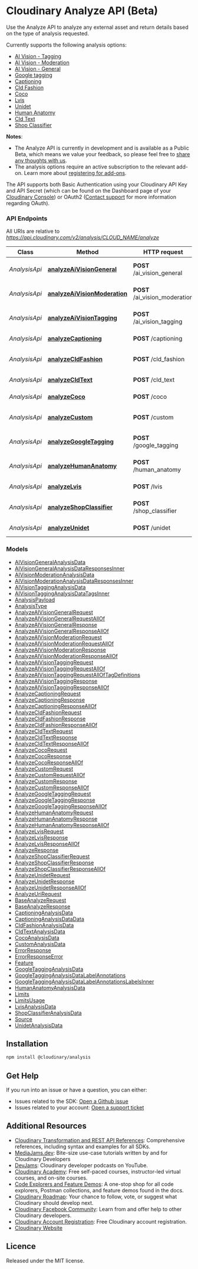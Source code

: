 # Cloudinary Analyze API (Beta)

Use the Analyze API to analyze any external asset and return details based on the type of analysis requested.

Currently supports the following analysis options:
  * [AI Vision - Tagging](https://cloudinary.com/documentation/cloudinary_ai_vision_addon#tagging_mode)
  * [AI Vision - Moderation](https://cloudinary.com/documentation/cloudinary_ai_vision_addon#moderation_mode)
  * [AI Vision - General](https://cloudinary.com/documentation/cloudinary_ai_vision_addon#general_mode)
  * [Google tagging](https://cloudinary.com/documentation/google_auto_tagging_addon)
  * [Captioning](https://cloudinary.com/documentation/cloudinary_ai_content_analysis_addon#ai_based_image_captioning)
  * [Cld Fashion](https://cloudinary.com/documentation/cloudinary_ai_content_analysis_addon#supported_content_aware_detection_models)
  * [Coco](https://cloudinary.com/documentation/cloudinary_ai_content_analysis_addon#supported_content_aware_detection_models)
  * [Lvis](https://cloudinary.com/documentation/cloudinary_ai_content_analysis_addon#supported_content_aware_detection_models)
  * [Unidet](https://cloudinary.com/documentation/cloudinary_ai_content_analysis_addon#supported_content_aware_detection_models)
  * [Human Anatomy](https://cloudinary.com/documentation/cloudinary_ai_content_analysis_addon#supported_content_aware_detection_models)
  * [Cld Text](https://cloudinary.com/documentation/cloudinary_ai_content_analysis_addon#supported_content_aware_detection_models)
  * [Shop Classifier](https://cloudinary.com/documentation/cloudinary_ai_content_analysis_addon#supported_content_aware_detection_models)

  **Notes**: 
  * The Analyze API is currently in development and is available as a Public Beta, which means we value your feedback, so please feel free to [share any thoughts with us](https://support.cloudinary.com/hc/en-us/requests/new).
  * The analysis options require an active subscription to the relevant add-on. Learn more about [registering for add-ons](https://cloudinary.com/documentation/cloudinary_add_ons#registering_for_add_ons).

  The API supports both Basic Authentication using your Cloudinary API Key and API Secret (which can be found on the Dashboard page of your [Cloudinary Console](https://console.cloudinary.com/pm)) or OAuth2 ([Contact support](https://support.cloudinary.com/hc/en-us/requests/new) for more information regarding OAuth).


### API Endpoints

All URIs are relative to *https://api.cloudinary.com/v2/analysis/CLOUD_NAME/analyze*

| Class | Method | HTTP request | Description |
| ------------ | ------------- | ------------- | ------------- |
*AnalysisApi* | [**analyzeAiVisionGeneral**](docs/Api/AnalysisApi.md#analyzeAiVisionGeneral) | **POST** /ai_vision_general | Analyze - AI Vision General
*AnalysisApi* | [**analyzeAiVisionModeration**](docs/Api/AnalysisApi.md#analyzeAiVisionModeration) | **POST** /ai_vision_moderation | Analyze - AI Vision Moderation
*AnalysisApi* | [**analyzeAiVisionTagging**](docs/Api/AnalysisApi.md#analyzeAiVisionTagging) | **POST** /ai_vision_tagging | Analyze - AI Vision Tagging
*AnalysisApi* | [**analyzeCaptioning**](docs/Api/AnalysisApi.md#analyzeCaptioning) | **POST** /captioning | Analyze - Captioning
*AnalysisApi* | [**analyzeCldFashion**](docs/Api/AnalysisApi.md#analyzeCldFashion) | **POST** /cld_fashion | Analyze - Cld-Fashion
*AnalysisApi* | [**analyzeCldText**](docs/Api/AnalysisApi.md#analyzeCldText) | **POST** /cld_text | Analyze - Cld-Text
*AnalysisApi* | [**analyzeCoco**](docs/Api/AnalysisApi.md#analyzeCoco) | **POST** /coco | Analyze - Coco
*AnalysisApi* | [**analyzeCustom**](docs/Api/AnalysisApi.md#analyzeCustom) | **POST** /custom | Analyze - custom model
*AnalysisApi* | [**analyzeGoogleTagging**](docs/Api/AnalysisApi.md#analyzeGoogleTagging) | **POST** /google_tagging | Analyze - Google Tagging
*AnalysisApi* | [**analyzeHumanAnatomy**](docs/Api/AnalysisApi.md#analyzeHumanAnatomy) | **POST** /human_anatomy | Analyze - Human Anatomy
*AnalysisApi* | [**analyzeLvis**](docs/Api/AnalysisApi.md#analyzeLvis) | **POST** /lvis | Analyze - Lvis
*AnalysisApi* | [**analyzeShopClassifier**](docs/Api/AnalysisApi.md#analyzeShopClassifier) | **POST** /shop_classifier | Analyze - Shop Classifier
*AnalysisApi* | [**analyzeUnidet**](docs/Api/AnalysisApi.md#analyzeUnidet) | **POST** /unidet | Analyze - Unidet


### Models

 - [AIVisionGeneralAnalysisData](docs/Model/AIVisionGeneralAnalysisData.md)
 - [AIVisionGeneralAnalysisDataResponsesInner](docs/Model/AIVisionGeneralAnalysisDataResponsesInner.md)
 - [AIVisionModerationAnalysisData](docs/Model/AIVisionModerationAnalysisData.md)
 - [AIVisionModerationAnalysisDataResponsesInner](docs/Model/AIVisionModerationAnalysisDataResponsesInner.md)
 - [AIVisionTaggingAnalysisData](docs/Model/AIVisionTaggingAnalysisData.md)
 - [AIVisionTaggingAnalysisDataTagsInner](docs/Model/AIVisionTaggingAnalysisDataTagsInner.md)
 - [AnalysisPayload](docs/Model/AnalysisPayload.md)
 - [AnalysisType](docs/Model/AnalysisType.md)
 - [AnalyzeAIVisionGeneralRequest](docs/Model/AnalyzeAIVisionGeneralRequest.md)
 - [AnalyzeAIVisionGeneralRequestAllOf](docs/Model/AnalyzeAIVisionGeneralRequestAllOf.md)
 - [AnalyzeAIVisionGeneralResponse](docs/Model/AnalyzeAIVisionGeneralResponse.md)
 - [AnalyzeAIVisionGeneralResponseAllOf](docs/Model/AnalyzeAIVisionGeneralResponseAllOf.md)
 - [AnalyzeAIVisionModerationRequest](docs/Model/AnalyzeAIVisionModerationRequest.md)
 - [AnalyzeAIVisionModerationRequestAllOf](docs/Model/AnalyzeAIVisionModerationRequestAllOf.md)
 - [AnalyzeAIVisionModerationResponse](docs/Model/AnalyzeAIVisionModerationResponse.md)
 - [AnalyzeAIVisionModerationResponseAllOf](docs/Model/AnalyzeAIVisionModerationResponseAllOf.md)
 - [AnalyzeAIVisionTaggingRequest](docs/Model/AnalyzeAIVisionTaggingRequest.md)
 - [AnalyzeAIVisionTaggingRequestAllOf](docs/Model/AnalyzeAIVisionTaggingRequestAllOf.md)
 - [AnalyzeAIVisionTaggingRequestAllOfTagDefinitions](docs/Model/AnalyzeAIVisionTaggingRequestAllOfTagDefinitions.md)
 - [AnalyzeAIVisionTaggingResponse](docs/Model/AnalyzeAIVisionTaggingResponse.md)
 - [AnalyzeAIVisionTaggingResponseAllOf](docs/Model/AnalyzeAIVisionTaggingResponseAllOf.md)
 - [AnalyzeCaptioningRequest](docs/Model/AnalyzeCaptioningRequest.md)
 - [AnalyzeCaptioningResponse](docs/Model/AnalyzeCaptioningResponse.md)
 - [AnalyzeCaptioningResponseAllOf](docs/Model/AnalyzeCaptioningResponseAllOf.md)
 - [AnalyzeCldFashionRequest](docs/Model/AnalyzeCldFashionRequest.md)
 - [AnalyzeCldFashionResponse](docs/Model/AnalyzeCldFashionResponse.md)
 - [AnalyzeCldFashionResponseAllOf](docs/Model/AnalyzeCldFashionResponseAllOf.md)
 - [AnalyzeCldTextRequest](docs/Model/AnalyzeCldTextRequest.md)
 - [AnalyzeCldTextResponse](docs/Model/AnalyzeCldTextResponse.md)
 - [AnalyzeCldTextResponseAllOf](docs/Model/AnalyzeCldTextResponseAllOf.md)
 - [AnalyzeCocoRequest](docs/Model/AnalyzeCocoRequest.md)
 - [AnalyzeCocoResponse](docs/Model/AnalyzeCocoResponse.md)
 - [AnalyzeCocoResponseAllOf](docs/Model/AnalyzeCocoResponseAllOf.md)
 - [AnalyzeCustomRequest](docs/Model/AnalyzeCustomRequest.md)
 - [AnalyzeCustomRequestAllOf](docs/Model/AnalyzeCustomRequestAllOf.md)
 - [AnalyzeCustomResponse](docs/Model/AnalyzeCustomResponse.md)
 - [AnalyzeCustomResponseAllOf](docs/Model/AnalyzeCustomResponseAllOf.md)
 - [AnalyzeGoogleTaggingRequest](docs/Model/AnalyzeGoogleTaggingRequest.md)
 - [AnalyzeGoogleTaggingResponse](docs/Model/AnalyzeGoogleTaggingResponse.md)
 - [AnalyzeGoogleTaggingResponseAllOf](docs/Model/AnalyzeGoogleTaggingResponseAllOf.md)
 - [AnalyzeHumanAnatomyRequest](docs/Model/AnalyzeHumanAnatomyRequest.md)
 - [AnalyzeHumanAnatomyResponse](docs/Model/AnalyzeHumanAnatomyResponse.md)
 - [AnalyzeHumanAnatomyResponseAllOf](docs/Model/AnalyzeHumanAnatomyResponseAllOf.md)
 - [AnalyzeLvisRequest](docs/Model/AnalyzeLvisRequest.md)
 - [AnalyzeLvisResponse](docs/Model/AnalyzeLvisResponse.md)
 - [AnalyzeLvisResponseAllOf](docs/Model/AnalyzeLvisResponseAllOf.md)
 - [AnalyzeResponse](docs/Model/AnalyzeResponse.md)
 - [AnalyzeShopClassifierRequest](docs/Model/AnalyzeShopClassifierRequest.md)
 - [AnalyzeShopClassifierResponse](docs/Model/AnalyzeShopClassifierResponse.md)
 - [AnalyzeShopClassifierResponseAllOf](docs/Model/AnalyzeShopClassifierResponseAllOf.md)
 - [AnalyzeUnidetRequest](docs/Model/AnalyzeUnidetRequest.md)
 - [AnalyzeUnidetResponse](docs/Model/AnalyzeUnidetResponse.md)
 - [AnalyzeUnidetResponseAllOf](docs/Model/AnalyzeUnidetResponseAllOf.md)
 - [AnalyzeUriRequest](docs/Model/AnalyzeUriRequest.md)
 - [BaseAnalyzeRequest](docs/Model/BaseAnalyzeRequest.md)
 - [BaseAnalyzeResponse](docs/Model/BaseAnalyzeResponse.md)
 - [CaptioningAnalysisData](docs/Model/CaptioningAnalysisData.md)
 - [CaptioningAnalysisDataData](docs/Model/CaptioningAnalysisDataData.md)
 - [CldFashionAnalysisData](docs/Model/CldFashionAnalysisData.md)
 - [CldTextAnalysisData](docs/Model/CldTextAnalysisData.md)
 - [CocoAnalysisData](docs/Model/CocoAnalysisData.md)
 - [CustomAnalysisData](docs/Model/CustomAnalysisData.md)
 - [ErrorResponse](docs/Model/ErrorResponse.md)
 - [ErrorResponseError](docs/Model/ErrorResponseError.md)
 - [Feature](docs/Model/Feature.md)
 - [GoogleTaggingAnalysisData](docs/Model/GoogleTaggingAnalysisData.md)
 - [GoogleTaggingAnalysisDataLabelAnnotations](docs/Model/GoogleTaggingAnalysisDataLabelAnnotations.md)
 - [GoogleTaggingAnalysisDataLabelAnnotationsLabelsInner](docs/Model/GoogleTaggingAnalysisDataLabelAnnotationsLabelsInner.md)
 - [HumanAnatomyAnalysisData](docs/Model/HumanAnatomyAnalysisData.md)
 - [Limits](docs/Model/Limits.md)
 - [LimitsUsage](docs/Model/LimitsUsage.md)
 - [LvisAnalysisData](docs/Model/LvisAnalysisData.md)
 - [ShopClassifierAnalysisData](docs/Model/ShopClassifierAnalysisData.md)
 - [Source](docs/Model/Source.md)
 - [UnidetAnalysisData](docs/Model/UnidetAnalysisData.md)


## Installation
```bash
npm install @cloudinary/analysis
```

## Get Help
If you run into an issue or have a question, you can either:
- Issues related to the SDK: [Open a Github issue](https://github.com/cloudinary/media-editing-js/issues)
- Issues related to your account: [Open a support ticket](https://cloudinary.com/contact)

## Additional Resources
- [Cloudinary Transformation and REST API References](https://cloudinary.com/documentation/cloudinary_references): Comprehensive references, including syntax and examples for all SDKs.
- [MediaJams.dev](https://mediajams.dev/): Bite-size use-case tutorials written by and for Cloudinary Developers
- [DevJams](https://www.youtube.com/playlist?list=PL8dVGjLA2oMr09amgERARsZyrOz_sPvqw): Cloudinary developer podcasts on YouTube.
- [Cloudinary Academy](https://training.cloudinary.com/): Free self-paced courses, instructor-led virtual courses, and on-site courses.
- [Code Explorers and Feature Demos](https://cloudinary.com/documentation/code_explorers_demos_index): A one-stop shop for all code explorers, Postman collections, and feature demos found in the docs.
- [Cloudinary Roadmap](https://cloudinary.com/roadmap): Your chance to follow, vote, or suggest what Cloudinary should develop next.
- [Cloudinary Facebook Community](https://www.facebook.com/groups/CloudinaryCommunity): Learn from and offer help to other Cloudinary developers.
- [Cloudinary Account Registration](https://cloudinary.com/users/register/free): Free Cloudinary account registration.
- [Cloudinary Website](https://cloudinary.com)


## Licence
Released under the MIT license.
